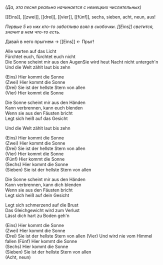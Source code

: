 *(Да, эта песня реально начинается с немецких числительных)*

[[Eins]], [[zwei]], [[drei]], [[vier]], [[fünf]], sechs, sieben, acht, neun, aus!

*Первые 5 из них кто-то заботливо взял в скобочки.*
*[[Eins]] светится, значит в нем что-то есть.*

Давай в него прыгнем -> [[Eins]] <- Прыг!

Alle warten auf das Licht  
Fürchtet euch, fürchtet euch nicht  
Die Sonne scheint mir aus den AugenSie wird heut Nacht nicht untergeh'n  
Und die Welt zählt laut bis zehn

(Eins) Hier kommt die Sonne  
(Zwei) Hier kommt die Sonne  
(Drei) Sie ist der hellste Stern von allen  
(Vier) Hier kommt die Sonne
  
Die Sonne scheint mir aus den Händen  
Kann verbrennen, kann euch blenden  
Wenn sie aus den Fäusten bricht  
Legt sich heiß auf das Gesicht

Und die Welt zählt laut bis zehn

(Eins) Hier kommt die Sonne  
(Zwei) Hier kommt die Sonne  
(Drei) Sie ist der hellste Stern von allen  
(Vier) Hier kommt die Sonne  
(Fünf) Hier kommt die Sonne  
(Sechs) Hier kommt die Sonne  
(Sieben) Sie ist der hellste Stern von allen  

Die Sonne scheint mir aus den Händen  
Kann verbrennen, kann dich blenden  
Wenn sie aus den Fäusten bricht  
Legt sich heiß auf dein Gesicht

Legt sich schmerzend auf die Brust  
Das Gleichgewicht wird zum Verlust  
Lässt dich hart zu Boden geh'n
  
(Eins) Hier kommt die Sonne  
(Zwei) Hier kommt die Sonne  
(Drei) Sie ist der hellste Stern von allen
(Vier) Und wird nie vom Himmel fallen
(Fünf) Hier kommt die Sonne  
(Sechs) Hier kommt die Sonne  
(Sieben) Sie ist der hellste Stern von allen  
(Acht, neun)